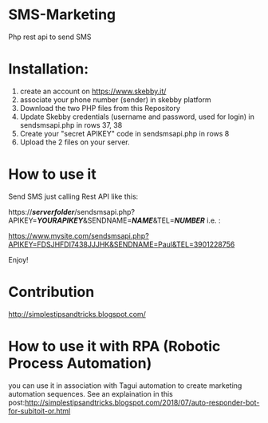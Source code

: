 # SMS-Marketing
Php rest api to send SMS 


# Installation:

1. create an account on https://www.skebby.it/
2. associate your phone number (sender) in skebby platform
3. Download the two PHP files from this Repository
4. Update Skebby credentials (username and password, used for login) in sendsmsapi.php in rows 37, 38
5. Create your "secret APIKEY" code  in sendsmsapi.php in rows 8
6. Upload the 2 files on your server.

# How to use it

Send SMS just calling Rest API like this:

https://***serverfolder***/sendsmsapi.php?APIKEY=***YOURAPIKEY***&SENDNAME=***NAME***&TEL=***NUMBER***
i.e. :

https://www.mysite.com/sendsmsapi.php?APIKEY=FDSJHFDI7438JJJHK&SENDNAME=Paul&TEL=3901228756

Enjoy!

# Contribution
http://simplestipsandtricks.blogspot.com/

# How to use it with RPA (Robotic Process Automation)

you can use it in association with Tagui automation to create marketing automation sequences.
See an explaination in this post:http://simplestipsandtricks.blogspot.com/2018/07/auto-responder-bot-for-subitoit-or.html

